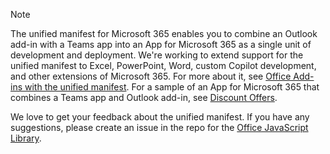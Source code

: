 > [!NOTE]
> The unified manifest for Microsoft 365 enables you to combine an Outlook add-in with a Teams app into an App for Microsoft 365 as a single unit of development and deployment. We're working to extend support for the unified manifest to Excel, PowerPoint, Word, custom Copilot development, and other extensions of Microsoft 365. For more about it, see [Office Add-ins with the unified manifest](../develop/unified-manifest-overview.md). For a sample of an App for Microsoft 365 that combines a Teams app and Outlook add-in, see [Discount Offers](https://github.com/OfficeDev/Microsoft-Teams-Samples/tree/main/samples/tab-add-in-combined/nodejs). 
>
> We love to get your feedback about the unified manifest. If you have any suggestions, please create an issue in the repo for the [Office JavaScript Library](https://github.com/OfficeDev/office-js/issues). 